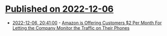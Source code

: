 # [Published on 2022-12-06](index.md)

* [2022-12-06, 20:41:00](https://yro.slashdot.org/story/22/12/06/1659249/amazon-is-offering-customers-2-per-month-for-letting-the-company-monitor-the-traffic-on-their-phones?utm_source=rss1.0mainlinkanon&utm_medium=feed) - [Amazon is Offering Customers $2 Per Month For Letting the Company Monitor the Traffic on Their Phones](https://yro.slashdot.org/story/22/12/06/1659249/amazon-is-offering-customers-2-per-month-for-letting-the-company-monitor-the-traffic-on-their-phones?utm_source=rss1.0mainlinkanon&utm_medium=feed)
